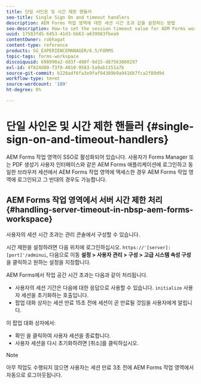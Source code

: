 ```yaml
---
title: 단일 사인온 및 시간 제한 핸들러
seo-title: Single Sign On and timeout handlers
description: AEM Forms 작업 영역에 대한 세션 시간 초과 값을 설정하는 방법
seo-description: How-to set the session timeout value for AEM Forms workspace.
uuid: 17583fd5-6453-41d3-bb63-a639983fbea9
contentOwner: robhagat
content-type: reference
products: SG_EXPERIENCEMANAGER/6.5/FORMS
topic-tags: forms-workspace
discoiquuid: 698990a2-dd3f-480f-9d15-d87563860297
exl-id: 4f824d80-f3f8-4010-9583-5a9ab1151a7b
source-git-commit: b220adf6fa3e9faf94389b9a9416b7fca2f89d9d
workflow-type: tm+mt
source-wordcount: '189'
ht-degree: 0%

---
```


# 단일 사인온 및 시간 제한 핸들러 {#single-sign-on-and-timeout-handlers}

AEM Forms 작업 영역이 SSO로 활성화되어 있습니다. 사용자가 Forms Manager 또는 PDF 생성기 사용자 인터페이스와 같은 AEM Forms 애플리케이션에 로그인하고 동일한 브라우저 세션에서 AEM Forms 작업 영역에 액세스한 경우 AEM Forms 작업 영역에 로그인되고 그 반대의 경우도 가능합니다.

## AEM Forms 작업 영역에서 서버 시간 제한 처리 {#handling-server-timeout-in-nbsp-aem-forms-workspace}

사용자의 세션 시간 초과는 관리 콘솔에서 구성할 수 있습니다.

시간 제한을 설정하려면 다음 위치에 로그인하십시오. `https://'[server]:[port]'/adminui`, 다음으로 이동 **설정 > 사용자 관리 > 구성 > 고급 시스템 속성 구성**&#x200B;을 클릭하고 원하는 설정을 지정합니다.

AEM Forms에서 작업 공간 시간 초과는 다음과 같이 처리됩니다.

* 사용자의 세션 기간은 다음에 대한 응답으로 사용할 수 있습니다. `initialize` 사용자 세션을 초기화하는 호출입니다.
* 팝업 대화 상자는 세션 만료 15초 전에 세션이 곧 만료될 것임을 사용자에게 알립니다.

이 팝업 대화 상자에서:

* 확인 을 클릭하여 사용자 세션을 종료합니다.
* 사용자 세션을 다시 초기화하려면 [취소]를 클릭하십시오.

>[!NOTE]
>
>아무 작업도 수행되지 않으면 사용자는 세션 만료 3초 전에 AEM Forms 작업 영역에서 자동으로 로그아웃됩니다.
